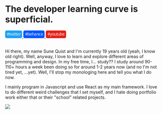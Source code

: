 # The developer learning curve is superficial.

<a href="https://twitter.com/NotSqv">
    <img src="./svgs/Twitter.svg" height="25px" />
</a>

<a href="https://www.behance.net/Sqv">
    <img src="./svgs/Behance.svg" height="25px" />
</a>

<a href="https://www.youtube.com/channel/UC_CygBHRuKTpBkC6IAYBX4Q">
    <img src="./svgs/Youtube.svg" height="25px" />
</a>

<br />
<br />

Hi there, my name Sune Quist and I'm currently 19 years old (yeah, I know old right). Well, anyway, I love to learn and explore different areas of programming and design. In my free time, I... study?? I study around 90-110+ hours a week been doing so for around 1-2 years now (and no I'm not tired yet, ...yet). Well, I'll stop my monologing here and tell you what I do now.

I mainly program in Javascript and use React as my main framework. I love to do different weird challenges that I set myself, and I hate doing portfolio work either that or their "school" related projects.

<p align="left"><img src="https://media.giphy.com/media/13HgwGsXF0aiGY/giphy-downsized.gif" /><p>
